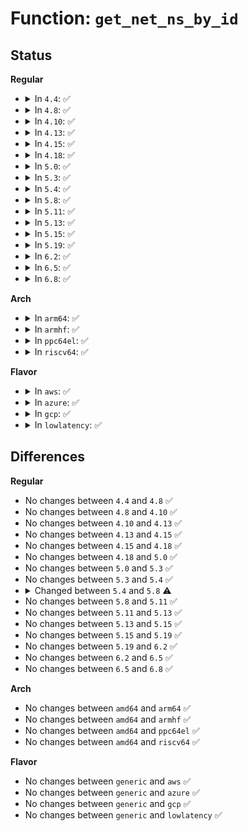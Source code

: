 # Function: <code>get_net_ns_by_id</code>

## Status
<b>Regular</b>
<ul>
<li>
<details>
<summary>In <code>4.4</code>: ✅</summary>

```c
struct net *get_net_ns_by_id(struct net *net, int id);
```

**Collision:** Unique Global

**Inline:** No

**Transformation:** False

**Instances:**

```
In net/core/net_namespace.c (ffffffff81710b50)
Location: net/core/net_namespace.c:250
Inline: False
Direct callers:
  - net/core/rtnetlink.c:rtnl_newlink
```
**Symbols:**

```
ffffffff81710b50-ffffffff81710bc9: get_net_ns_by_id (STB_GLOBAL)
```
</details>
</li>
<li>
<details>
<summary>In <code>4.8</code>: ✅</summary>

```c
struct net *get_net_ns_by_id(struct net *net, int id);
```

**Collision:** Unique Global

**Inline:** No

**Transformation:** False

**Instances:**

```
In net/core/net_namespace.c (ffffffff81778480)
Location: net/core/net_namespace.c:250
Inline: False
Direct callers:
  - net/core/rtnetlink.c:rtnl_newlink
```
**Symbols:**

```
ffffffff81778480-ffffffff817784f9: get_net_ns_by_id (STB_GLOBAL)
```
</details>
</li>
<li>
<details>
<summary>In <code>4.10</code>: ✅</summary>

```c
struct net *get_net_ns_by_id(struct net *net, int id);
```

**Collision:** Unique Global

**Inline:** No

**Transformation:** False

**Instances:**

```
In net/core/net_namespace.c (ffffffff817a54b0)
Location: net/core/net_namespace.c:255
Inline: False
Direct callers:
  - net/core/rtnetlink.c:rtnl_newlink
```
**Symbols:**

```
ffffffff817a54b0-ffffffff817a5520: get_net_ns_by_id (STB_GLOBAL)
```
</details>
</li>
<li>
<details>
<summary>In <code>4.13</code>: ✅</summary>

```c
struct net *get_net_ns_by_id(struct net *net, int id);
```

**Collision:** Unique Global

**Inline:** No

**Transformation:** False

**Instances:**

```
In net/core/net_namespace.c (ffffffff817c3720)
Location: net/core/net_namespace.c:258
Inline: False
Direct callers:
  - net/core/rtnetlink.c:rtnl_newlink
```
**Symbols:**

```
ffffffff817c3720-ffffffff817c377a: get_net_ns_by_id (STB_GLOBAL)
```
</details>
</li>
<li>
<details>
<summary>In <code>4.15</code>: ✅</summary>

```c
struct net *get_net_ns_by_id(struct net *net, int id);
```

**Collision:** Unique Global

**Inline:** No

**Transformation:** False

**Instances:**

```
In net/core/net_namespace.c (ffffffff8183d1c0)
Location: net/core/net_namespace.c:259
Inline: False
Direct callers:
  - net/core/rtnetlink.c:rtnl_newlink
  - net/core/rtnetlink.c:get_target_net
```
**Symbols:**

```
ffffffff8183d1c0-ffffffff8183d23e: get_net_ns_by_id (STB_GLOBAL)
```
</details>
</li>
<li>
<details>
<summary>In <code>4.18</code>: ✅</summary>

```c
struct net *get_net_ns_by_id(struct net *net, int id);
```

**Collision:** Unique Global

**Inline:** No

**Transformation:** False

**Instances:**

```
In net/core/net_namespace.c (ffffffff81887a70)
Location: net/core/net_namespace.c:279
Inline: False
Direct callers:
  - net/core/rtnetlink.c:rtnl_newlink
  - net/core/rtnetlink.c:get_target_net
```
**Symbols:**

```
ffffffff81887a70-ffffffff81887aed: get_net_ns_by_id (STB_GLOBAL)
```
</details>
</li>
<li>
<details>
<summary>In <code>5.0</code>: ✅</summary>

```c
struct net *get_net_ns_by_id(struct net *net, int id);
```

**Collision:** Unique Global

**Inline:** No

**Transformation:** False

**Instances:**

```
In net/core/net_namespace.c (ffffffff818a82e0)
Location: net/core/net_namespace.c:279
Inline: False
Direct callers:
  - net/core/net_namespace.c:rtnl_net_getid
  - net/core/rtnetlink.c:__rtnl_newlink
  - net/core/rtnetlink.c:rtnl_get_net_ns_capable
  - net/core/filter.c:__bpf_sk_lookup
```
**Symbols:**

```
ffffffff818a82e0-ffffffff818a835d: get_net_ns_by_id (STB_GLOBAL)
```
</details>
</li>
<li>
<details>
<summary>In <code>5.3</code>: ✅</summary>

```c
struct net *get_net_ns_by_id(struct net *net, int id);
```

**Collision:** Unique Global

**Inline:** No

**Transformation:** False

**Instances:**

```
In net/core/net_namespace.c (ffffffff818f3860)
Location: net/core/net_namespace.c:298
Inline: False
Direct callers:
  - net/core/net_namespace.c:rtnl_net_getid
  - net/core/rtnetlink.c:__rtnl_newlink
  - net/core/rtnetlink.c:rtnl_get_net_ns_capable
  - net/core/filter.c:__bpf_skc_lookup
```
**Symbols:**

```
ffffffff818f3860-ffffffff818f38bb: get_net_ns_by_id (STB_GLOBAL)
```
</details>
</li>
<li>
<details>
<summary>In <code>5.4</code>: ✅</summary>

```c
struct net *get_net_ns_by_id(struct net *net, int id);
```

**Collision:** Unique Global

**Inline:** No

**Transformation:** False

**Instances:**

```
In net/core/net_namespace.c (ffffffff81925810)
Location: net/core/net_namespace.c:299
Inline: False
Direct callers:
  - net/core/net_namespace.c:rtnl_net_getid
  - net/core/rtnetlink.c:__rtnl_newlink
  - net/core/rtnetlink.c:rtnl_get_net_ns_capable
  - net/core/filter.c:__bpf_skc_lookup
```
**Symbols:**

```
ffffffff81925810-ffffffff8192586b: get_net_ns_by_id (STB_GLOBAL)
```
</details>
</li>
<li>
<details>
<summary>In <code>5.8</code>: ✅</summary>

```c
struct net *get_net_ns_by_id(const struct net *net, int id);
```

**Collision:** Unique Global

**Inline:** No

**Transformation:** False

**Instances:**

```
In net/core/net_namespace.c (ffffffff819f9990)
Location: net/core/net_namespace.c:305
Inline: False
Direct callers:
  - net/core/net_namespace.c:rtnl_net_getid
  - net/core/rtnetlink.c:__rtnl_newlink
  - net/core/rtnetlink.c:rtnl_get_net_ns_capable
  - net/core/filter.c:__bpf_skc_lookup
  - net/core/devlink.c:devlink_netns_get
```
**Symbols:**

```
ffffffff819f9990-ffffffff819f99ef: get_net_ns_by_id (STB_GLOBAL)
```
</details>
</li>
<li>
<details>
<summary>In <code>5.11</code>: ✅</summary>

```c
struct net *get_net_ns_by_id(const struct net *net, int id);
```

**Collision:** Unique Global

**Inline:** No

**Transformation:** False

**Instances:**

```
In net/core/net_namespace.c (ffffffff819f94d0)
Location: net/core/net_namespace.c:306
Inline: False
Direct callers:
  - net/core/net_namespace.c:rtnl_net_getid
  - net/core/rtnetlink.c:__rtnl_newlink
  - net/core/rtnetlink.c:rtnl_get_net_ns_capable
  - net/core/filter.c:__bpf_skc_lookup
  - net/core/devlink.c:devlink_netns_get
```
**Symbols:**

```
ffffffff819f94d0-ffffffff819f953a: get_net_ns_by_id (STB_GLOBAL)
```
</details>
</li>
<li>
<details>
<summary>In <code>5.13</code>: ✅</summary>

```c
struct net *get_net_ns_by_id(const struct net *net, int id);
```

**Collision:** Unique Global

**Inline:** No

**Transformation:** False

**Instances:**

```
In net/core/net_namespace.c (ffffffff819df630)
Location: net/core/net_namespace.c:294
Inline: False
Direct callers:
  - net/core/net_namespace.c:rtnl_net_getid
  - net/core/rtnetlink.c:__rtnl_newlink
  - net/core/rtnetlink.c:rtnl_get_net_ns_capable
  - net/core/filter.c:__bpf_skc_lookup
  - net/core/devlink.c:devlink_nl_cmd_reload
```
**Symbols:**

```
ffffffff819df630-ffffffff819df696: get_net_ns_by_id (STB_GLOBAL)
```
</details>
</li>
<li>
<details>
<summary>In <code>5.15</code>: ✅</summary>

```c
struct net *get_net_ns_by_id(const struct net *net, int id);
```

**Collision:** Unique Global

**Inline:** No

**Transformation:** False

**Instances:**

```
In net/core/net_namespace.c (ffffffff81a8fa10)
Location: net/core/net_namespace.c:289
Inline: False
Direct callers:
  - net/core/net_namespace.c:rtnl_net_getid
  - net/core/rtnetlink.c:__rtnl_newlink
  - net/core/rtnetlink.c:rtnl_get_net_ns_capable
  - net/core/filter.c:__bpf_skc_lookup
  - net/core/devlink.c:devlink_nl_cmd_reload
```
**Symbols:**

```
ffffffff81a8fa10-ffffffff81a8fa76: get_net_ns_by_id (STB_GLOBAL)
```
</details>
</li>
<li>
<details>
<summary>In <code>5.19</code>: ✅</summary>

```c
struct net *get_net_ns_by_id(const struct net *net, int id);
```

**Collision:** Unique Global

**Inline:** No

**Transformation:** False

**Instances:**

```
In net/core/net_namespace.c (ffffffff81c03d00)
Location: net/core/net_namespace.c:283
Inline: False
Direct callers:
  - net/core/net_namespace.c:rtnl_net_getid
  - net/core/rtnetlink.c:rtnl_newlink_create
  - net/core/rtnetlink.c:rtnl_get_net_ns_capable
  - net/core/filter.c:__bpf_skc_lookup
  - net/core/devlink.c:devlink_nl_cmd_reload
```
**Symbols:**

```
ffffffff81c03d00-ffffffff81c03d83: get_net_ns_by_id (STB_GLOBAL)
```
</details>
</li>
<li>
<details>
<summary>In <code>6.2</code>: ✅</summary>

```c
struct net *get_net_ns_by_id(const struct net *net, int id);
```

**Collision:** Unique Global

**Inline:** No

**Transformation:** False

**Instances:**

```
In net/core/net_namespace.c (ffffffff81db33d0)
Location: net/core/net_namespace.c:290
Inline: False
Direct callers:
  - net/core/net_namespace.c:rtnl_net_getid
  - net/core/rtnetlink.c:rtnl_newlink_create
  - net/core/rtnetlink.c:rtnl_get_net_ns_capable
  - net/core/filter.c:__bpf_skc_lookup
  - net/core/devlink.c:devlink_nl_cmd_reload
```
**Symbols:**

```
ffffffff81db33d0-ffffffff81db3453: get_net_ns_by_id (STB_GLOBAL)
```
</details>
</li>
<li>
<details>
<summary>In <code>6.5</code>: ✅</summary>

```c
struct net *get_net_ns_by_id(const struct net *net, int id);
```

**Collision:** Unique Global

**Inline:** No

**Transformation:** False

**Instances:**

```
In net/core/net_namespace.c (ffffffff81e23a90)
Location: net/core/net_namespace.c:291
Inline: False
Direct callers:
  - net/core/net_namespace.c:rtnl_net_getid
  - net/core/rtnetlink.c:rtnl_newlink_create
  - net/core/rtnetlink.c:rtnl_get_net_ns_capable
  - net/core/filter.c:__bpf_skc_lookup
  - net/devlink/dev.c:devlink_nl_cmd_reload
```
**Symbols:**

```
ffffffff81e23a90-ffffffff81e23b0f: get_net_ns_by_id (STB_GLOBAL)
```
</details>
</li>
<li>
<details>
<summary>In <code>6.8</code>: ✅</summary>

```c
struct net *get_net_ns_by_id(const struct net *net, int id);
```

**Collision:** Unique Global

**Inline:** No

**Transformation:** False

**Instances:**

```
In net/core/net_namespace.c (ffffffff81ee19f0)
Location: net/core/net_namespace.c:291
Inline: False
Direct callers:
  - net/core/net_namespace.c:rtnl_net_getid
  - net/core/rtnetlink.c:rtnl_newlink_create
  - net/core/rtnetlink.c:rtnl_get_net_ns_capable
  - net/core/filter.c:__bpf_skc_lookup
  - net/xfrm/xfrm_state_bpf.c:bpf_xdp_get_xfrm_state
  - net/devlink/dev.c:devlink_nl_reload_doit
```
**Symbols:**

```
ffffffff81ee19f0-ffffffff81ee1a6f: get_net_ns_by_id (STB_GLOBAL)
```
</details>
</li>
</ul>
<b>Arch</b>
<ul>
<li>
<details>
<summary>In <code>arm64</code>: ✅</summary>

```c
struct net *get_net_ns_by_id(struct net *net, int id);
```

**Collision:** Unique Global

**Inline:** No

**Transformation:** False

**Instances:**

```
In net/core/net_namespace.c (ffff800010bc1b90)
Location: net/core/net_namespace.c:299
Inline: False
Direct callers:
  - net/core/net_namespace.c:rtnl_net_getid
  - net/core/rtnetlink.c:__rtnl_newlink
  - net/core/rtnetlink.c:rtnl_get_net_ns_capable
  - net/core/filter.c:__bpf_skc_lookup
```
**Symbols:**

```
ffff800010bc1b90-ffff800010bc1c00: get_net_ns_by_id (STB_GLOBAL)
```
</details>
</li>
<li>
<details>
<summary>In <code>armhf</code>: ✅</summary>

```c
struct net *get_net_ns_by_id(struct net *net, int id);
```

**Collision:** Unique Global

**Inline:** No

**Transformation:** False

**Instances:**

```
In net/core/net_namespace.c (c0cdd090)
Location: net/core/net_namespace.c:299
Inline: False
Direct callers:
  - net/core/net_namespace.c:rtnl_net_getid
  - net/core/rtnetlink.c:__rtnl_newlink
  - net/core/rtnetlink.c:rtnl_get_net_ns_capable
  - net/core/filter.c:__bpf_skc_lookup
```
**Symbols:**

```
c0cdd090-c0cdd0e0: get_net_ns_by_id (STB_GLOBAL)
```
</details>
</li>
<li>
<details>
<summary>In <code>ppc64el</code>: ✅</summary>

```c
struct net *get_net_ns_by_id(struct net *net, int id);
```

**Collision:** Unique Global

**Inline:** No

**Transformation:** False

**Instances:**

```
In net/core/net_namespace.c (c000000000c9b300)
Location: net/core/net_namespace.c:299
Inline: False
Direct callers:
  - net/core/net_namespace.c:rtnl_net_getid
  - net/core/rtnetlink.c:__rtnl_newlink
  - net/core/rtnetlink.c:rtnl_get_net_ns_capable
  - net/core/filter.c:__bpf_skc_lookup
```
**Symbols:**

```
c000000000c9b300-c000000000c9b3a8: get_net_ns_by_id (STB_GLOBAL)
```
</details>
</li>
<li>
<details>
<summary>In <code>riscv64</code>: ✅</summary>

```c
struct net *get_net_ns_by_id(struct net *net, int id);
```

**Collision:** Unique Global

**Inline:** No

**Transformation:** False

**Instances:**

```
In net/core/net_namespace.c (ffffffe00074ec46)
Location: net/core/net_namespace.c:299
Inline: False
Direct callers:
  - net/core/net_namespace.c:rtnl_net_getid
  - net/core/rtnetlink.c:__rtnl_newlink
  - net/core/rtnetlink.c:rtnl_get_net_ns_capable
  - net/core/filter.c:__bpf_skc_lookup
```
**Symbols:**

```
ffffffe00074ec46-ffffffe00074eca8: get_net_ns_by_id (STB_GLOBAL)
```
</details>
</li>
</ul>
<b>Flavor</b>
<ul>
<li>
<details>
<summary>In <code>aws</code>: ✅</summary>

```c
struct net *get_net_ns_by_id(struct net *net, int id);
```

**Collision:** Unique Global

**Inline:** No

**Transformation:** False

**Instances:**

```
In net/core/net_namespace.c (ffffffff818c5810)
Location: net/core/net_namespace.c:299
Inline: False
Direct callers:
  - net/core/net_namespace.c:rtnl_net_getid
  - net/core/rtnetlink.c:__rtnl_newlink
  - net/core/rtnetlink.c:rtnl_get_net_ns_capable
  - net/core/filter.c:__bpf_skc_lookup
```
**Symbols:**

```
ffffffff818c5810-ffffffff818c586b: get_net_ns_by_id (STB_GLOBAL)
```
</details>
</li>
<li>
<details>
<summary>In <code>azure</code>: ✅</summary>

```c
struct net *get_net_ns_by_id(struct net *net, int id);
```

**Collision:** Unique Global

**Inline:** No

**Transformation:** False

**Instances:**

```
In net/core/net_namespace.c (ffffffff8187f750)
Location: net/core/net_namespace.c:299
Inline: False
Direct callers:
  - net/core/net_namespace.c:rtnl_net_getid
  - net/core/rtnetlink.c:__rtnl_newlink
  - net/core/rtnetlink.c:rtnl_get_net_ns_capable
  - net/core/filter.c:__bpf_skc_lookup
```
**Symbols:**

```
ffffffff8187f750-ffffffff8187f7ab: get_net_ns_by_id (STB_GLOBAL)
```
</details>
</li>
<li>
<details>
<summary>In <code>gcp</code>: ✅</summary>

```c
struct net *get_net_ns_by_id(struct net *net, int id);
```

**Collision:** Unique Global

**Inline:** No

**Transformation:** False

**Instances:**

```
In net/core/net_namespace.c (ffffffff81916810)
Location: net/core/net_namespace.c:299
Inline: False
Direct callers:
  - net/core/net_namespace.c:rtnl_net_getid
  - net/core/rtnetlink.c:__rtnl_newlink
  - net/core/rtnetlink.c:rtnl_get_net_ns_capable
  - net/core/filter.c:__bpf_skc_lookup
```
**Symbols:**

```
ffffffff81916810-ffffffff8191686b: get_net_ns_by_id (STB_GLOBAL)
```
</details>
</li>
<li>
<details>
<summary>In <code>lowlatency</code>: ✅</summary>

```c
struct net *get_net_ns_by_id(struct net *net, int id);
```

**Collision:** Unique Global

**Inline:** No

**Transformation:** False

**Instances:**

```
In net/core/net_namespace.c (ffffffff81937a10)
Location: net/core/net_namespace.c:299
Inline: False
Direct callers:
  - net/core/net_namespace.c:rtnl_net_getid
  - net/core/rtnetlink.c:__rtnl_newlink
  - net/core/rtnetlink.c:rtnl_get_net_ns_capable
  - net/core/filter.c:__bpf_skc_lookup
```
**Symbols:**

```
ffffffff81937a10-ffffffff81937a7f: get_net_ns_by_id (STB_GLOBAL)
```
</details>
</li>
</ul>

## Differences
<b>Regular</b>
<ul>
<li>
No changes between <code>4.4</code> and <code>4.8</code> ✅
</li>
<li>
No changes between <code>4.8</code> and <code>4.10</code> ✅
</li>
<li>
No changes between <code>4.10</code> and <code>4.13</code> ✅
</li>
<li>
No changes between <code>4.13</code> and <code>4.15</code> ✅
</li>
<li>
No changes between <code>4.15</code> and <code>4.18</code> ✅
</li>
<li>
No changes between <code>4.18</code> and <code>5.0</code> ✅
</li>
<li>
No changes between <code>5.0</code> and <code>5.3</code> ✅
</li>
<li>
No changes between <code>5.3</code> and <code>5.4</code> ✅
</li>
<li>
<details>
<summary>Changed between <code>5.4</code> and <code>5.8</code> ⚠️</summary>
<ul>
<li>
<b>Param type changed. </b>
<code>struct net *net</code> ➡️ <code>const struct net *net</code>
</li>
</ul>
</details>
</li>
<li>
No changes between <code>5.8</code> and <code>5.11</code> ✅
</li>
<li>
No changes between <code>5.11</code> and <code>5.13</code> ✅
</li>
<li>
No changes between <code>5.13</code> and <code>5.15</code> ✅
</li>
<li>
No changes between <code>5.15</code> and <code>5.19</code> ✅
</li>
<li>
No changes between <code>5.19</code> and <code>6.2</code> ✅
</li>
<li>
No changes between <code>6.2</code> and <code>6.5</code> ✅
</li>
<li>
No changes between <code>6.5</code> and <code>6.8</code> ✅
</li>
</ul>
<b>Arch</b>
<ul>
<li>
No changes between <code>amd64</code> and <code>arm64</code> ✅
</li>
<li>
No changes between <code>amd64</code> and <code>armhf</code> ✅
</li>
<li>
No changes between <code>amd64</code> and <code>ppc64el</code> ✅
</li>
<li>
No changes between <code>amd64</code> and <code>riscv64</code> ✅
</li>
</ul>
<b>Flavor</b>
<ul>
<li>
No changes between <code>generic</code> and <code>aws</code> ✅
</li>
<li>
No changes between <code>generic</code> and <code>azure</code> ✅
</li>
<li>
No changes between <code>generic</code> and <code>gcp</code> ✅
</li>
<li>
No changes between <code>generic</code> and <code>lowlatency</code> ✅
</li>
</ul>
